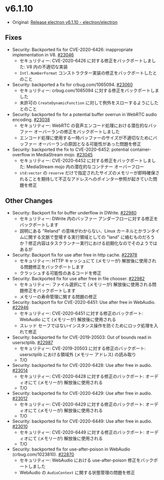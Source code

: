 # v6.1.10

- Original: [Release electron v6.1.10 - electron/electron](https://github.com/electron/electron/releases/tag/v6.1.10)

## Fixes

- Security: Backported fix for CVE-2020-6426: inappropriate implementation in V8. [#23046](https://github.com/electron/electron/pull/23046)
  - セキュリティー: CVE-2020-6426 に対する修正をバックポートしました: V8 内の不適切な実装
  - `Intl.NumberFormat` コンストラクター実装の修正をバックポートしたとのこと
- Security: backported a fix for crbug.com/1065094. [#23060](https://github.com/electron/electron/pull/23060)
  - セキュリティー: crbug.com/1065094 に対する修正をバックポートしました
  - 未許可の `CreateDynamicFunction` に対して例外をスローするようにしたとのこと
- Security: backported fix for a potential buffer overrun in WebRTC audio encoding. [#23038](https://github.com/electron/electron/pull/23038)
  - セキュリティー: WebRTC の音声エンコード処理における潜在的なバッファー オーバーランの修正をバックポートしました
  - エンコード処理に使用する一時バッファーのサイズが不適切なためにバッファー オーバーランの原因となる可能性があった問題を修正
- Security: backported the fix to CVE-2020-6452: potential container-overflow in MediaStream mojo. [#23045](https://github.com/electron/electron/pull/23045)
  - セキュリティー: CVE-2020-6452 に対する修正をバックポートしました: MediaStream mojo 内の潜在的なコンテナー オーバーフロー
  - `std:vector` の `reserve` だけで指定されたサイズのメモリーが即時確保されることを期待して不正なアドレスへのポインター参照が起きていた問題を修正

## Other Changes

- Security: Backport fix for buffer underflow in DWrite. [#22980](https://github.com/electron/electron/pull/22980)
  - セキュリティー: DWrite 内のバッファー アンダーフローに対する修正をバックポートします
  - 説明にある "Reland" の意味がわからない、Linux カーネルとかランタイムに関する文脈で登場する実行領域としての "land" に絡むものだろうか？修正内容はタスクランナー実行における初期化なのでそのようではあるが
- Security: Backport fix for use after free in http cache. [#22978](https://github.com/electron/electron/pull/22978)
  - セキュリティー: HTTP キャッシュにて (メモリーが) 解放後に使用される問題修正をバックポートします
  - クラッシュする可能性のあるコードを修正
- Security: Backported fix for use after free in file chooser. [#22982](https://github.com/electron/electron/pull/22982)
  - セキュリティー: ファイル選択にて (メモリーが) 解放後に使用される問題修正をバックポートします
  - メモリーの寿命管理に関する問題の修正
- Security: backport fix for CVE-2020-6451: Use after free in WebAudio. [#22946](https://github.com/electron/electron/pull/22946)
  - セキュリティー: CVE-2020-6451 に対する修正のバックポート: WebAudio にて (メモリーが) 解放後に使用される
  - スレッド セーフではないインスタンス操作を防ぐためにロック処理を入れて修正
- Security: backported fix for CVE-2019-20503: Out of bounds read in usersctplib. [#22987](https://github.com/electron/electron/pull/22987)
  - セキュリティー: CVE-2019-20503 に対する修正のバックポート: usersctplib における領域外 (メモリー アドレス) の読み取り
  - T/O
- Security: backported fix for CVE-2020-6428: Use after free in audio. [#23014](https://github.com/electron/electron/pull/23014)
  - セキュリティー: CVE-2020-6428 に対する修正のバックポート: オーディオにて (メモリーが) 解放後に使用される
  - T/O
- Security: backported fix for CVE-2020-6429: Use after free in audio. [#23012](https://github.com/electron/electron/pull/23012)
  - セキュリティー: CVE-2020-6429 に対する修正のバックポート: オーディオにて (メモリーが) 解放後に使用される
  - T/O
- Security: backported fix for CVE-2020-6449: Use after free in audio. [#23010](https://github.com/electron/electron/pull/23010)
  - セキュリティー: CVE-2020-6449 に対する修正のバックポート: オーディオにて (メモリーが) 解放後に使用される
  - T/O
- Security: backported fix for use-after-poison in WebAudio (crbug.com/1023810). [#22870](https://github.com/electron/electron/pull/22870)
  - セキュリティー: WebAudio における use-after-poison 修正をバックポートしました
  - WebAudio の `AudioContext` に関する状態管理の問題を修正
